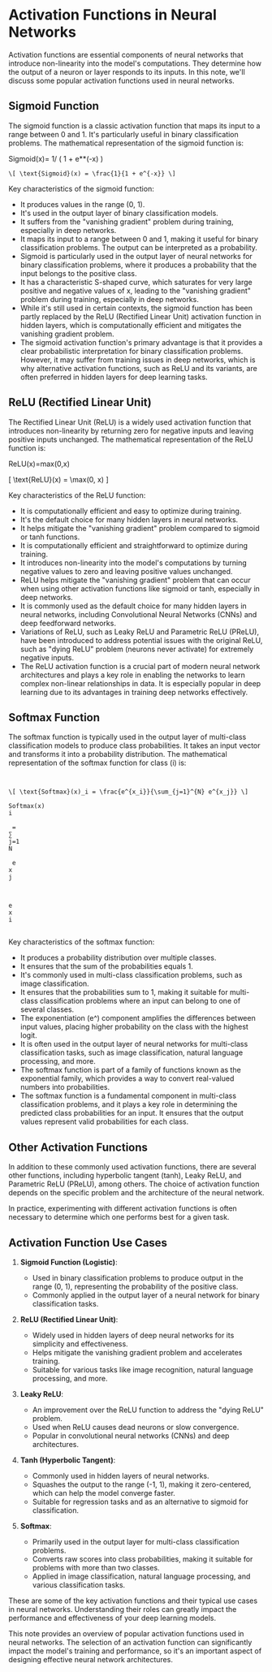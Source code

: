 
# Activation Functions in Neural Networks

Activation functions are essential components of neural networks that introduce non-linearity into the model's computations. They determine how the output of a neuron or layer responds to its inputs. In this note, we'll discuss some popular activation functions used in neural networks.

## Sigmoid Function

The sigmoid function is a classic activation function that maps its input to a range between 0 and 1. It's particularly useful in binary classification problems. The mathematical representation of the sigmoid function is:

Sigmoid(x)= 1/ ( 1 + e**(-x) )
​
```
\[ \text{Sigmoid}(x) = \frac{1}{1 + e^{-x}} \]
```

Key characteristics of the sigmoid function:

- It produces values in the range (0, 1).
- It's used in the output layer of binary classification models.
- It suffers from the "vanishing gradient" problem during training, especially in deep networks.
- It maps its input to a range between 0 and 1, making it useful for binary classification problems. The output can be interpreted as a probability.
- Sigmoid is particularly used in the output layer of neural networks for binary classification problems, where it produces a probability that the input belongs to the positive class.
- It has a characteristic S-shaped curve, which saturates for very large positive and negative values of 
x, leading to the "vanishing gradient" problem during training, especially in deep networks.
- While it's still used in certain contexts, the sigmoid function has been partly replaced by the ReLU (Rectified Linear Unit) activation function in hidden layers, which is computationally efficient and mitigates the vanishing gradient problem.
- The sigmoid activation function's primary advantage is that it provides a clear probabilistic interpretation for binary classification problems. However, it may suffer from training issues in deep networks, which is why alternative activation functions, such as ReLU and its variants, are often preferred in hidden layers for deep learning tasks.


## ReLU (Rectified Linear Unit)

The Rectified Linear Unit (ReLU) is a widely used activation function that introduces non-linearity by returning zero for negative inputs and leaving positive inputs unchanged. The mathematical representation of the ReLU function is:

ReLU(x)=max(0,x)

\[ \text{ReLU}(x) = \max(0, x) \]

Key characteristics of the ReLU function:

- It is computationally efficient and easy to optimize during training.
- It's the default choice for many hidden layers in neural networks.
- It helps mitigate the "vanishing gradient" problem compared to sigmoid or tanh functions.
- It is computationally efficient and straightforward to optimize during training.
- It introduces non-linearity into the model's computations by turning negative values to zero and leaving positive values unchanged.
- ReLU helps mitigate the "vanishing gradient" problem that can occur when using other activation functions like sigmoid or tanh, especially in deep networks.
- It is commonly used as the default choice for many hidden layers in neural networks, including Convolutional Neural Networks (CNNs) and deep feedforward networks.
- Variations of ReLU, such as Leaky ReLU and Parametric ReLU (PReLU), have been introduced to address potential issues with the original ReLU, such as "dying ReLU" problem (neurons never activate) for extremely negative inputs.
- The ReLU activation function is a crucial part of modern neural network architectures and plays a key role in enabling the networks to learn complex non-linear relationships in data. It is especially popular in deep learning due to its advantages in training deep networks effectively.

## Softmax Function

The softmax function is typically used in the output layer of multi-class classification models to produce class probabilities. It takes an input vector and transforms it into a probability distribution. The mathematical representation of the softmax function for class \(i\) is:

```


\[ \text{Softmax}(x)_i = \frac{e^{x_i}}{\sum_{j=1}^{N} e^{x_j}} \]

Softmax(x) 
i
​
 = 
∑ 
j=1
N
​
 e 
x 
j
​
 
 
e 
x 
i
​

```
 
 


Key characteristics of the softmax function:

- It produces a probability distribution over multiple classes.
- It ensures that the sum of the probabilities equals 1.
- It's commonly used in multi-class classification problems, such as image classification.
- It ensures that the probabilities sum to 1, making it suitable for multi-class classification problems where an input can belong to one of several classes.
- The exponentiation (e^) component amplifies the differences between input values, placing higher probability on the class with the highest logit.
- It is often used in the output layer of neural networks for multi-class classification tasks, such as image classification, natural language processing, and more.
- The softmax function is part of a family of functions known as the exponential family, which provides a way to convert real-valued numbers into probabilities.
- The softmax function is a fundamental component in multi-class classification problems, and it plays a key role in determining the predicted class probabilities for an input. It ensures that the output values represent valid probabilities for each class.

## Other Activation Functions

In addition to these commonly used activation functions, there are several other functions, including hyperbolic tangent (tanh), Leaky ReLU, and Parametric ReLU (PReLU), among others. The choice of activation function depends on the specific problem and the architecture of the neural network.

In practice, experimenting with different activation functions is often necessary to determine which one performs best for a given task.

## Activation Function Use Cases

1. **Sigmoid Function (Logistic)**:
   - Used in binary classification problems to produce output in the range (0, 1), representing the probability of the positive class.
   - Commonly applied in the output layer of a neural network for binary classification tasks.

2. **ReLU (Rectified Linear Unit)**:
   - Widely used in hidden layers of deep neural networks for its simplicity and effectiveness.
   - Helps mitigate the vanishing gradient problem and accelerates training.
   - Suitable for various tasks like image recognition, natural language processing, and more.

3. **Leaky ReLU**:
   - An improvement over the ReLU function to address the "dying ReLU" problem.
   - Used when ReLU causes dead neurons or slow convergence.
   - Popular in convolutional neural networks (CNNs) and deep architectures.

4. **Tanh (Hyperbolic Tangent)**:
   - Commonly used in hidden layers of neural networks.
   - Squashes the output to the range (-1, 1), making it zero-centered, which can help the model converge faster.
   - Suitable for regression tasks and as an alternative to sigmoid for classification.

5. **Softmax**:
   - Primarily used in the output layer for multi-class classification problems.
   - Converts raw scores into class probabilities, making it suitable for problems with more than two classes.
   - Applied in image classification, natural language processing, and various classification tasks.

These are some of the key activation functions and their typical use cases in neural networks. Understanding their roles can greatly impact the performance and effectiveness of your deep learning models.


This note provides an overview of popular activation functions used in neural networks. The selection of an activation function can significantly impact the model's training and performance, so it's an important aspect of designing effective neural network architectures.


